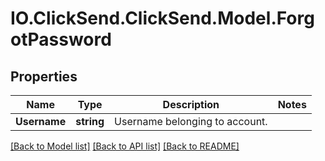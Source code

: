 # IO.ClickSend.ClickSend.Model.ForgotPassword
## Properties

Name | Type | Description | Notes
------------ | ------------- | ------------- | -------------
**Username** | **string** | Username belonging to account. | 

[[Back to Model list]](../README.md#documentation-for-models) [[Back to API list]](../README.md#documentation-for-api-endpoints) [[Back to README]](../README.md)

